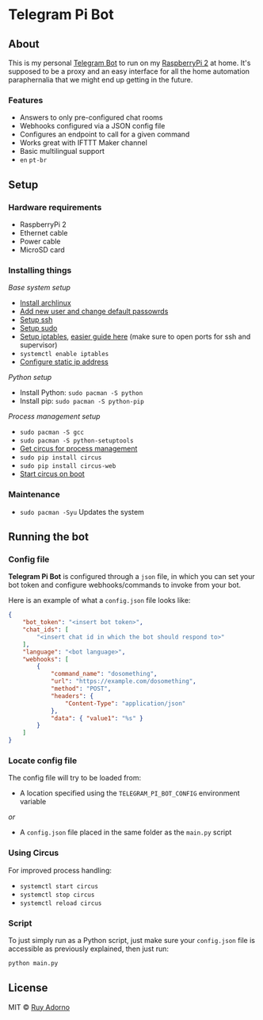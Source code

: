 # Telegram Pi Bot

## About

This is my personal [Telegram Bot](https://core.telegram.org/bots) to run on my [RaspberryPi 2](https://www.raspberrypi.org/products/raspberry-pi-2-model-b/) at home. It's supposed to be a proxy and an easy interface for all the home automation paraphernalia that we might end up getting in the future.

### Features

- Answers to only pre-configured chat rooms
- Webhooks configured via a JSON config file
 - Configures an endpoint to call for a given command
 - Works great with IFTTT Maker channel
- Basic multilingual support
 - `en` `pt-br`

## Setup

### Hardware requirements

- RaspberryPi 2
- Ethernet cable
- Power cable
- MicroSD card

### Installing things

*Base system setup*
- [Install archlinux](https://archlinuxarm.org/platforms/armv7/broadcom/raspberry-pi-2)
- [Add new user and change default passowrds](https://wiki.archlinux.org/index.php/users_and_groups)
- [Setup ssh](https://wiki.archlinux.org/index.php/Secure_Shell)
- [Setup sudo](https://wiki.archlinux.org/index.php/sudo)
- [Setup iptables](https://wiki.archlinux.org/index.php/iptables), [easier guide here](https://www.digitalocean.com/community/tutorials/how-to-set-up-a-firewall-using-iptables-on-ubuntu-14-04) (make sure to open ports for ssh and supervisor)
- `systemctl enable iptables`
- [Configure static ip address](https://wiki.archlinux.org/index.php/systemd-networkd)

*Python setup*
- Install Python: `sudo pacman -S python`
- Install pip: `sudo pacman -S python-pip`

*Process management setup*
- `sudo pacman -S gcc`
- `sudo pacman -S python-setuptools`
- [Get circus for process management](http://circus.readthedocs.org/en/latest/)
- `sudo pip install circus`
- `sudo pip install circus-web`
- [Start circus on boot](http://circus.readthedocs.org/en/latest/for-ops/deployment/)

### Maintenance

- `sudo pacman -Syu` Updates the system

## Running the bot

### Config file

**Telegram Pi Bot** is configured through a `json` file, in which you can set your bot token and configure webhooks/commands to invoke from your bot.

Here is an example of what a `config.json` file looks like:

```json
{
    "bot_token": "<insert bot token>",
    "chat_ids": [
        "<insert chat id in which the bot should respond to>"
    ],
    "language": "<bot language>",
    "webhooks": [
        {
            "command_name": "dosomething",
            "url": "https://example.com/dosomething",
            "method": "POST",
            "headers": {
                "Content-Type": "application/json"
            },
            "data": { "value1": "%s" }
        }
    ]
}
```

### Locate config file

The config file will try to be loaded from:

- A location specified using the `TELEGRAM_PI_BOT_CONFIG` environment variable

_or_

- A `config.json` file placed in the same folder as the `main.py` script

### Using Circus

For improved process handling:

- `systemctl start circus`
- `systemctl stop circus`
- `systemctl reload circus`

### Script

To just simply run as a Python script, just make sure your `config.json` file is accessible as previously explained, then just run:

```sh
python main.py
```

## License

MIT © [Ruy Adorno](http://ruyadorno.com)

